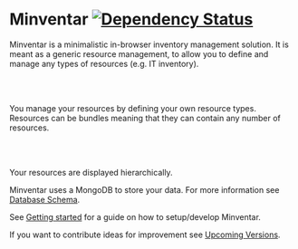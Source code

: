 Minventar <a href='https://www.versioneye.com/user/projects/5605663fef9c150009000127'><img src='https://www.versioneye.com/user/projects/5605663fef9c150009000127/badge.svg?style=flat' alt="Dependency Status" /></a>
========================

Minventar is a minimalistic in-browser inventory management solution. It is meant as a generic resource management, to allow you to define and manage any types of resources (e.g. IT inventory).

<br>[][4]<br>

You manage your resources by defining your own resource types. 
Resources can be bundles meaning that they can contain any number of resources.

<br>[][5]<br>

Your resources are displayed hierarchically.

Minventar uses a MongoDB to store your data. For more information see [Database Schema][3].<br>

See [Getting started][1] for a guide on how to setup/develop Minventar. <br>

If you want to contribute ideas for improvement see [Upcoming Versions][1].

[1]:  https://github.com/fashionforhome/minventar/wiki/Getting-Started
[2]:  https://github.com/fashionforhome/minventar/wiki/Upcoming-Versions
[3]:  https://github.com/fashionforhome/minventar/wiki/Database-Schema
[4]:  https://github.com/fashionforhome/minventar/blob/master/wiki/ResourceTypeCreation.png
[5]:  https://github.com/fashionforhome/minventar/blob/master/wiki/ResourcesTable.png